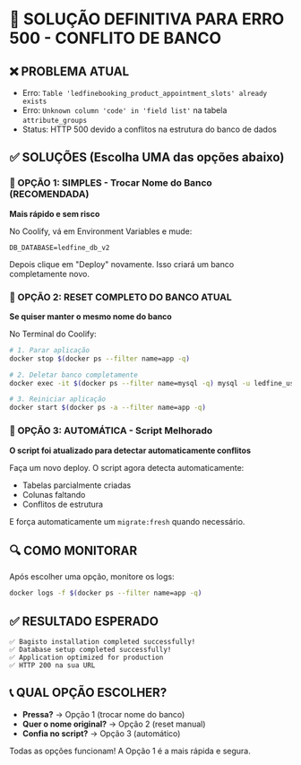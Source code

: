 # 🚨 SOLUÇÃO DEFINITIVA PARA ERRO 500 - CONFLITO DE BANCO

## ❌ PROBLEMA ATUAL
- Erro: `Table 'ledfinebooking_product_appointment_slots' already exists`
- Erro: `Unknown column 'code' in 'field list'` na tabela `attribute_groups`
- Status: HTTP 500 devido a conflitos na estrutura do banco de dados

## ✅ SOLUÇÕES (Escolha UMA das opções abaixo)

### 🎯 OPÇÃO 1: SIMPLES - Trocar Nome do Banco (RECOMENDADA)
**Mais rápido e sem risco**

No Coolify, vá em Environment Variables e mude:
```
DB_DATABASE=ledfine_db_v2
```

Depois clique em "Deploy" novamente. Isso criará um banco completamente novo.

### 🎯 OPÇÃO 2: RESET COMPLETO DO BANCO ATUAL
**Se quiser manter o mesmo nome do banco**

No Terminal do Coolify:
```bash
# 1. Parar aplicação
docker stop $(docker ps --filter name=app -q)

# 2. Deletar banco completamente
docker exec -it $(docker ps --filter name=mysql -q) mysql -u ledfine_user_wagner -pledfine_Danydryan12* -e "DROP DATABASE IF EXISTS ledfine_db; CREATE DATABASE ledfine_db;"

# 3. Reiniciar aplicação
docker start $(docker ps -a --filter name=app -q)
```

### 🎯 OPÇÃO 3: AUTOMÁTICA - Script Melhorado
**O script foi atualizado para detectar automaticamente conflitos**

Faça um novo deploy. O script agora detecta automaticamente:
- Tabelas parcialmente criadas
- Colunas faltando
- Conflitos de estrutura

E força automaticamente um `migrate:fresh` quando necessário.

## 🔍 COMO MONITORAR
Após escolher uma opção, monitore os logs:
```bash
docker logs -f $(docker ps --filter name=app -q)
```

## ✅ RESULTADO ESPERADO
```
✅ Bagisto installation completed successfully!
✅ Database setup completed successfully!
✅ Application optimized for production
✅ HTTP 200 na sua URL
```

## 📞 QUAL OPÇÃO ESCOLHER?
- **Pressa?** → Opção 1 (trocar nome do banco)
- **Quer o nome original?** → Opção 2 (reset manual)
- **Confia no script?** → Opção 3 (automático)

Todas as opções funcionam! A Opção 1 é a mais rápida e segura.